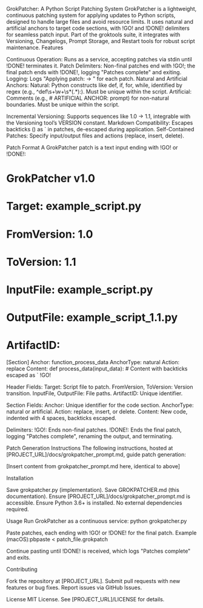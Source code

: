 GrokPatcher: A Python Script Patching System
GrokPatcher is a lightweight, continuous patching system for applying updates to Python scripts, designed to handle large files and avoid resource limits. It uses natural and artificial anchors to target code sections, with !GO! and !DONE! delimiters for seamless patch input. Part of the groktools suite, it integrates with Versioning, Changelogs, Prompt Storage, and Restart tools for robust script maintenance.
Features

Continuous Operation: Runs as a service, accepting patches via stdin until !DONE! terminates it.
Patch Delimiters: Non-final patches end with !GO!; the final patch ends with !DONE!, logging "Patches complete" and exiting.
Logging: Logs "Applying patch:  -> " for each patch.
Natural and Artificial Anchors:
Natural: Python constructs like def, if, for, while, identified by regex (e.g., ^def\s+\w+\s*\(.*\):). Must be unique within the script.
Artificial: Comments (e.g., # ARTIFICIAL ANCHOR: prompt) for non-natural boundaries. Must be unique within the script.


Incremental Versioning: Supports sequences like 1.0 -> 1.1, integrable with the Versioning tool’s VERSION constant.
Markdown Compatibility: Escapes backticks () as ` in patches, de-escaped during application.
Self-Contained Patches: Specify input/output files and actions (replace, insert, delete).

Patch Format
A GrokPatcher patch is a text input ending with !GO! or !DONE!:
# GrokPatcher v1.0
# Target: example_script.py
# FromVersion: 1.0
# ToVersion: 1.1
# InputFile: example_script.py
# OutputFile: example_script_1.1.py
# ArtifactID: <UUID>

[Section]
Anchor: function_process_data
AnchorType: natural
Action: replace
Content:
    def process_data(input_data):
        # Content with backticks escaped as \`
!GO!


Header Fields:
Target: Script file to patch.
FromVersion, ToVersion: Version transition.
InputFile, OutputFile: File paths.
ArtifactID: Unique identifier.


Section Fields:
Anchor: Unique identifier for the code section.
AnchorType: natural or artificial.
Action: replace, insert, or delete.
Content: New code, indented with 4 spaces, backticks escaped.


Delimiters:
!GO!: Ends non-final patches.
!DONE!: Ends the final patch, logging "Patches complete", renaming the output, and terminating.



Patch Generation Instructions
The following instructions, hosted at [PROJECT_URL]/docs/grokpatcher_prompt.md, guide patch generation:

[Insert content from grokpatcher_prompt.md here, identical to above]

Installation

Save grokpatcher.py (implementation).
Save GROKPATCHER.md (this documentation).
Ensure [PROJECT_URL]/docs/grokpatcher_prompt.md is accessible.
Ensure Python 3.6+ is installed.
No external dependencies required.

Usage
Run GrokPatcher as a continuous service:
python grokpatcher.py


Paste patches, each ending with !GO! or !DONE! for the final patch.
Example (macOS):pbpaste < patch_file.grokpatch


Continue pasting until !DONE! is received, which logs "Patches complete" and exits.

Contributing

Fork the repository at [PROJECT_URL].
Submit pull requests with new features or bug fixes.
Report issues via GitHub Issues.

License
MIT License. See [PROJECT_URL]/LICENSE for details.
